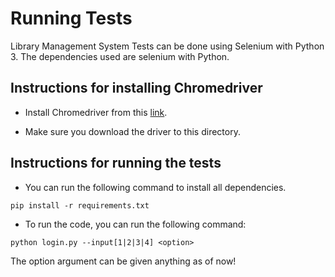 # Running Tests
Library Management System Tests can be done using Selenium with Python 3. The dependencies used are selenium with Python.

## Instructions for installing Chromedriver
* Install Chromedriver from this [link](https://sites.google.com/a/chromium.org/chromedriver/downloads).

* Make sure you download the driver to this directory.

## Instructions for running the tests
* You can run the following command to install all dependencies.
```
pip install -r requirements.txt
```

* To run the code, you can run the following command:
```
python login.py --input[1|2|3|4] <option>
```

The option argument can be given anything as of now!